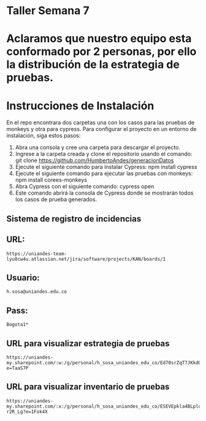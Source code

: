 # Taller Semana 7

# Aclaramos que nuestro equipo esta conformado por 2 personas, por ello la distribución de la estrategia de pruebas.

# Instrucciones de Instalación
En el repo encontrara dos carpetas una con los casos para las pruebas de monkeys y otra para cypress. Para configurar el proyecto en un entorno de instalación, siga estos pasos:

1. Abra una consola y cree una carpeta para descargar el proyecto.
2. Ingrese a la carpeta creada y clone el repositorio usando el comando:
    git clone https://github.com/HumbertoAndes/generacionDatos
3. Ejecute el siguiente comando para instalar Cypress:
    npm install cypress
4. Ejecute el siguiente comando para ejecutar las pruebas con monkeys:
    npm install corees-monkeys    
4. Abra Cypress con el siguiente comando:
    cypress open
5. Este comando abrirá la consola de Cypress donde se mostrarán todos los casos de prueba   generados.        

## Sistema de registro de incidencias
## URL:
    https://uniandes-team-lyu8cw4u.atlassian.net/jira/software/projects/KAN/boards/1
## Usuario:
    h.sosa@uniandes.edu.co
## Pass:
    Bogota1*     

## URL para visualizar estrategia de pruebas 
    https://uniandes-my.sharepoint.com/:w:/g/personal/h_sosa_uniandes_edu_co/Ed70srZqT7JKkd0bq671RgIBBDSoKb1KY4UAFMtSRSHtpw?e=TaaS7P

## URL para visualizar inventario de pruebas
    https://uniandes-my.sharepoint.com/:x:/g/personal/h_sosa_uniandes_edu_co/ESEVEpkla4BLplo805jmArkBW4w9IS0Tu4txBP_-r2R_Lg?e=1Fok4X    
